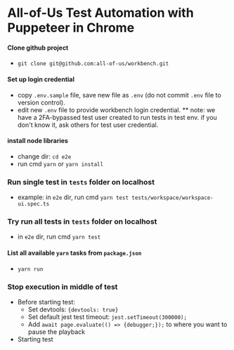 # All-of-Us Test Automation with Puppeteer in Chrome

#### Clone github project
- `git clone git@github.com:all-of-us/workbench.git`

#### Set up login credential
- copy `.env.sample` file, save new file as `.env` (do not commit `.env` file to version control).
- edit new `.env` file to provide workbench login credential.
  ** note: we have a 2FA-bypassed test user created to run tests in test env. if you don't know it, ask others for test user credential.

#### install node libraries
- change dir: `cd e2e`
- run cmd `yarn` or `yarn install`

### Run single test in `tests` folder on localhost
- example: in `e2e` dir, run cmd `yarn test tests/workspace/workspace-ui.spec.ts`

### Try run all tests in `tests` folder on localhost
- in `e2e` dir, run cmd `yarn test`

#### List all available `yarn` tasks from `package.json`
- `yarn run`

### Stop execution in middle of test
* Before starting test:
    * Set devtools: `{devtools: true}`
    * Set default jest test timeout: `jest.setTimeout(300000);`
    * Add `await page.evaluate(() => {debugger;});` to where you want to pause the playback
* Starting test
